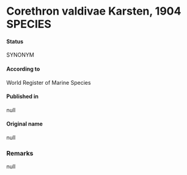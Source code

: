 Corethron valdivae Karsten, 1904 SPECIES
=======

#### Status
SYNONYM

#### According to
World Register of Marine Species

#### Published in
null

#### Original name
null

### Remarks
null